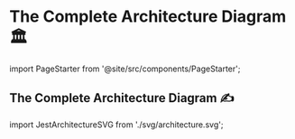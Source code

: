 # The Complete Architecture Diagram 🏛

import PageStarter from '@site/src/components/PageStarter';

<PageStarter />

## The Complete Architecture Diagram ✍️

import JestArchitectureSVG from './svg/architecture.svg';

<JestArchitectureSVG />
